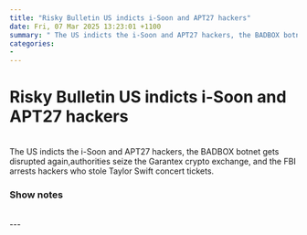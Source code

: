 ```yaml
---
title: "Risky Bulletin US indicts i-Soon and APT27 hackers"
date: Fri, 07 Mar 2025 13:23:01 +1100
summary: " The US indicts the i-Soon and APT27 hackers, the BADBOX botnet gets disrupted again,authorities seize the Garantex crypto exchange, and the FBI"
categories: 
- 
---
```

# Risky Bulletin US indicts i-Soon and APT27 hackers


<br/>
The US indicts the i-Soon and APT27 hackers, the BADBOX botnet gets disrupted again,authorities seize the Garantex crypto exchange, and the FBI arrests hackers who stole Taylor Swift concert tickets.

### Show notes

<br/>
---
